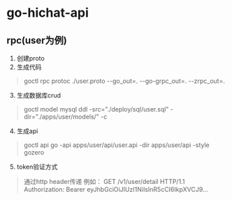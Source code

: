 # go-hichat-api

## rpc(user为例)
1. 创建proto
2. 生成代码
> goctl rpc protoc ./user.proto --go_out=. --go-grpc_out=. --zrpc_out=.
> 
3. 生成数据库crud
> goctl model mysql ddl -src="./deploy/sql/user.sql" -dir="./apps/user/models/" -c
4. 生成api
> goctl api go -api apps/user/api/user.api -dir apps/user/api -style gozero
5. token验证方式
> 通过http header传递
> 例如：
> GET /v1/user/detail HTTP/1.1
Authorization: Bearer eyJhbGciOiJIUzI1NiIsInR5cCI6IkpXVCJ9...